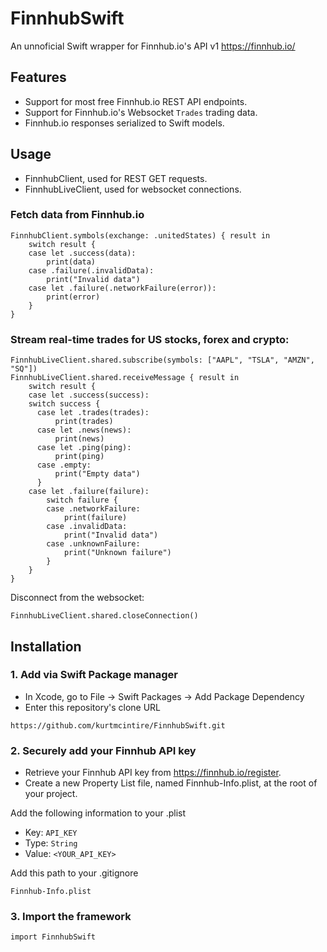 # FinnhubSwift
An unnoficial Swift wrapper for Finnhub.io's API v1
https://finnhub.io/

## Features

* Support for most free Finnhub.io REST API endpoints.
* Support for Finnhub.io's Websocket `Trades` trading data.
* Finnhub.io responses serialized to Swift models.

## Usage

* FinnhubClient, used for REST GET requests.
* FinnhubLiveClient, used for websocket connections.

### Fetch data from Finnhub.io
```
FinnhubClient.symbols(exchange: .unitedStates) { result in
    switch result {
    case let .success(data):
        print(data)
    case .failure(.invalidData):
        print("Invalid data")
    case let .failure(.networkFailure(error)):
        print(error)
    }
}
```

### Stream real-time trades for US stocks, forex and crypto:
```
FinnhubLiveClient.shared.subscribe(symbols: ["AAPL", "TSLA", "AMZN", "SQ"])
FinnhubLiveClient.shared.receiveMessage { result in
    switch result {
    case let .success(success):
    switch success {
      case let .trades(trades):
          print(trades)
      case let .news(news):
          print(news)
      case let .ping(ping):
          print(ping)
      case .empty:
          print("Empty data")
      }
    case let .failure(failure):
        switch failure {
        case .networkFailure:
            print(failure)
        case .invalidData:
            print("Invalid data")
        case .unknownFailure:
            print("Unknown failure")
        }
    }
}
```

Disconnect from the websocket:
```
FinnhubLiveClient.shared.closeConnection()
```

## Installation
### 1. Add via Swift Package manager

* In Xcode, go to File -> Swift Packages -> Add Package Dependency
* Enter this repository's clone URL
```
https://github.com/kurtmcintire/FinnhubSwift.git
```

### 2. Securely add your Finnhub API key

* Retrieve your Finnhub API key from https://finnhub.io/register.
* Create a new Property List file, named Finnhub-Info.plist, at the root of your project.

Add the following information to your .plist
* Key: `API_KEY`
* Type: `String`
* Value: `<YOUR_API_KEY>`

Add this path to your .gitignore
```
Finnhub-Info.plist
```

### 3. Import the framework
```
import FinnhubSwift
```
